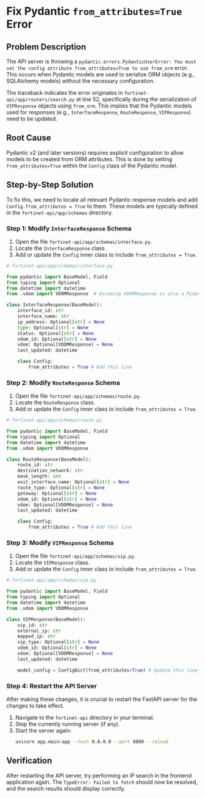 # Fix Pydantic `from_attributes=True` Error

## Problem Description

The API server is throwing a `pydantic.errors.PydanticUserError: You must set the config attribute from_attributes=True to use from_orm` error. This occurs when Pydantic models are used to serialize ORM objects (e.g., SQLAlchemy models) without the necessary configuration.

The traceback indicates the error originates in `fortinet-api/app/routers/search.py` at line 52, specifically during the serialization of `VIPResponse` objects using `from_orm`. This implies that the Pydantic models used for responses (e.g., `InterfaceResponse`, `RouteResponse`, `VIPResponse`) need to be updated.

## Root Cause

Pydantic v2 (and later versions) requires explicit configuration to allow models to be created from ORM attributes. This is done by setting `from_attributes=True` within the `Config` class of the Pydantic model.

## Step-by-Step Solution

To fix this, we need to locate all relevant Pydantic response models and add `Config.from_attributes = True` to them. These models are typically defined in the `fortinet-api/app/schemas` directory.

### Step 1: Modify `InterfaceResponse` Schema

1.  Open the file `fortinet-api/app/schemas/interface.py`.
2.  Locate the `InterfaceResponse` class.
3.  Add or update the `Config` inner class to include `from_attributes = True`.

```python
# fortinet-api/app/schemas/interface.py

from pydantic import BaseModel, Field
from typing import Optional
from datetime import datetime
from .vdom import VDOMResponse  # Assuming VDOMResponse is also a Pydantic model

class InterfaceResponse(BaseModel):
    interface_id: str
    interface_name: str
    ip_address: Optional[str] = None
    type: Optional[str] = None
    status: Optional[str] = None
    vdom_id: Optional[str] = None
    vdom: Optional[VDOMResponse] = None
    last_updated: datetime

    class Config:
        from_attributes = True # Add this line
```

### Step 2: Modify `RouteResponse` Schema

1.  Open the file `fortinet-api/app/schemas/route.py`.
2.  Locate the `RouteResponse` class.
3.  Add or update the `Config` inner class to include `from_attributes = True`.

```python
# fortinet-api/app/schemas/route.py

from pydantic import BaseModel, Field
from typing import Optional
from datetime import datetime
from .vdom import VDOMResponse

class RouteResponse(BaseModel):
    route_id: str
    destination_network: str
    mask_length: int
    exit_interface_name: Optional[str] = None
    route_type: Optional[str] = None
    gateway: Optional[str] = None
    vdom_id: Optional[str] = None
    vdom: Optional[VDOMResponse] = None
    last_updated: datetime

    class Config:
        from_attributes = True # Add this line
```

### Step 3: Modify `VIPResponse` Schema

1.  Open the file `fortinet-api/app/schemas/vip.py`.
2.  Locate the `VIPResponse` class.
3.  Add or update the `Config` inner class to include `from_attributes = True`.

```python
# fortinet-api/app/schemas/vip.py

from pydantic import BaseModel, Field
from typing import Optional
from datetime import datetime
from .vdom import VDOMResponse

class VIPResponse(BaseModel):
    vip_id: str
    external_ip: str
    mapped_ip: str
    vip_type: Optional[str] = None
    vdom_id: Optional[str] = None
    vdom: Optional[VDOMResponse] = None
    last_updated: datetime

    model_config = ConfigDict(from_attributes=True) # Update this line
```

### Step 4: Restart the API Server

After making these changes, it is crucial to restart the FastAPI server for the changes to take effect.

1.  Navigate to the `fortinet-api` directory in your terminal.
2.  Stop the currently running server (if any).
3.  Start the server again:
    ```bash
    uvicorn app.main:app --host 0.0.0.0 --port 8800 --reload
    ```

## Verification

After restarting the API server, try performing an IP search in the frontend application again. The `TypeError: Failed to fetch` should now be resolved, and the search results should display correctly.